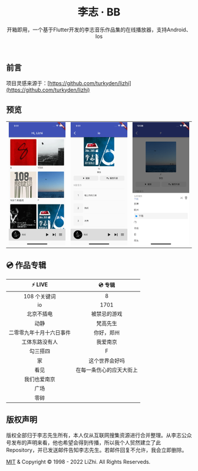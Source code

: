 <h1 align="center">李志 · BB</h1>

<p align="center">开箱即用，一个基于Flutter开发的李志音乐作品集的在线播放器，支持Android、Ios</p>

<br/>

## 前言

  项目灵感来源于：[https://github.com/turkyden/lizhi](https://github.com/turkyden/lizhi)

## 预览  

<table>
  <tr>
    <td><img src="./markdown/1.png" alt="Image 1" style=""></td>
    <td><img src="./markdown/2.png" alt="Image 2" style=""></td>
    <td><img src="./markdown/3.png" alt="Image 3" style=""></td>
  </tr>
</table>

## 💿 作品专辑

| :zap: **LIVE**           | 💿 **专辑**           |
| :------------------------: | :------------------------: |
| 108 个关键词             | 8                        |
| io                       | 1701                     |
| 北京不插电               | 被禁忌的游戏             |
| 动静                     | 梵高先生                 |
| 二零零九年十月十六日事件 | 你好，郑州               |
| 工体东路没有人           | 我爱南京                 |
| 勾三搭四                 | F                        |
| 家                       | 这个世界会好吗           |
| 看见                     | 在每一条伤心的应天大街上 |
| 我们也爱南京             |                          |
| 广场                     |                          |
| 零碎                     |                          |


## 版权声明

版权全部归于李志先生所有，本人仅从互联网搜集资源进行合并整理。从李志公众号发布的声明来看，他也希望会得到传播，所以我个人贸然建立了此 Repository，并已发送邮件告知李志先生。若邮件回复不允许，我会立即删除。

[MIT](./LICENSE) & Copyright © 1998 - 2022 LiZhi. All Rights Reserveds.